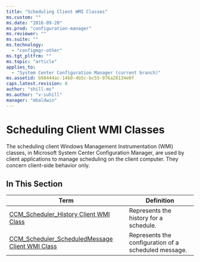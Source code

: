 ```yaml
---
title: "Scheduling Client WMI Classes"
ms.custom: ""
ms.date: "2016-09-20"
ms.prod: "configuration-manager"
ms.reviewer: ""
ms.suite: ""
ms.technology: 
  - "configmgr-other"
ms.tgt_pltfrm: ""
ms.topic: "article"
applies_to: 
  - "System Center Configuration Manager (current branch)"
ms.assetid: b98444ac-14b0-4b5c-bc55-976a28134e0f
caps.latest.revision: 8
author: "shill-ms"
ms.author: "v-suhill"
manager: "mbaldwin"
---
```

# Scheduling Client WMI Classes
The scheduling client Windows Management Instrumentation (WMI) classes, in Microsoft System Center Configuration Manager, are used by client applications to manage scheduling on the client computer. They concern client-side behavior only.  
  
## In This Section  
  
|Term|Definition|  
|----------|----------------|  
|[CCM_Scheduler_History Client WMI Class](../../../../../develop/reference/core/clients/client-classes/ccm_scheduler_history-client-wmi-class.md)|Represents the history for a schedule.|  
|[CCM_Scheduler_ScheduledMessage Client WMI Class](../../../../../develop/reference/core/clients/client-classes/ccm_scheduler_scheduledmessage-client-wmi-class.md)|Represents the configuration of a scheduled message.|
